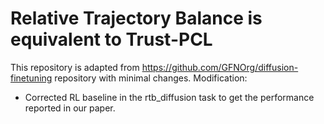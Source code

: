 # Relative Trajectory Balance is equivalent to Trust-PCL

This repository is adapted from https://github.com/GFNOrg/diffusion-finetuning repository with minimal changes. 
Modification:
- Corrected RL baseline in the rtb_diffusion task to get the performance reported in our paper.